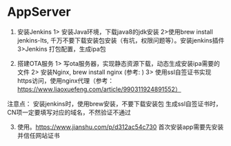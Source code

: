 # AppServer

1. 安装Jenkins
   1> 安装Java环境，下载java8的jdk安装
   2>使用brew install jenkins-lts, 千万不要下载安装包安装（有坑，权限问题等）。安装jenkins插件
  3>Jenkins 打包配置，生成ipa包

2. 搭建OTA服务
  1> 写ota服务器，实现静态资源下载，动态生成安装ipa需要的文件
  2> 安装Nginx, brew install nginx (参考: )
  3> 使用ssl自签证书实现https访问，使用nginx代理（参考：https://www.liaoxuefeng.com/article/990311924891552）

注意点：
 安装jenkins时，使用brew安装，不要下载安装包
 生成ssl自签证书时，CN项一定要填写对应的域名，不然验证不通过

3. 使用。https://www.jianshu.com/p/d312ac54c730
   首次安装app需要先安装并信任网站证书
